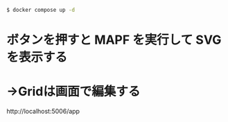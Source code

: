 ```sh
$ docker compose up -d
```
# ボタンを押すと MAPF を実行して SVG を表示する
# ->Gridは画面で編集する
http://localhost:5006/app
